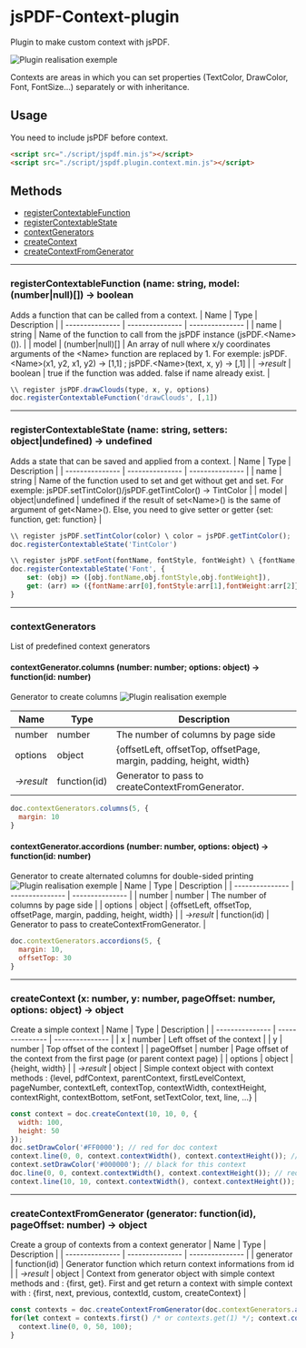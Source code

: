 # jsPDF-Context-plugin
Plugin to make custom context with jsPDF.

![Plugin realisation exemple](readmefiles/exemple.PNG)

Contexts are areas in which you can set properties (TextColor, DrawColor, Font, FontSize...) separately or with inheritance.
	
## Usage
You need to include jsPDF before context.
```html
<script src="./script/jspdf.min.js"></script>
<script src="./script/jspdf.plugin.context.min.js"></script>
```
	
## Methods

* [registerContextableFunction](#registercontextablefunction-name-string-model-numbernull--boolean)
* [registerContextableState](#registercontextablestate-name-string-setters-objectundefined--undefined)
* [contextGenerators](#contextgenerators)
* [createContext](#createcontext-x-number-y-number-pageoffset-number-options-object--object)
* [createContextFromGenerator](#createcontextfromgenerator-generator-functionid-pageoffset-number--object)
---

### registerContextableFunction (name: string, model: (number|null)[]) → boolean
Adds a function that can be called from a context.
| Name | Type | Description |
| --------------- | --------------- | --------------- |
| name | string | Name of the function to call from the jsPDF instance (jsPDF.\<Name\>()). |
| model | (number\|null)[] | An array of null where x/y coordinates arguments of the \<Name\> function are replaced by 1. For exemple: jsPDF.\<Name\>(x1, y2, x1, y2) → [1,1] ; jsPDF.\<Name\>(text, x, y) → [,1] |
| *→result* | boolean | true if the function was added. false if name already exist. |
```js
\\ register jsPDF.drawClouds(type, x, y, options)
doc.registerContextableFunction('drawClouds', [,1])
```
---


### registerContextableState (name: string, setters: object|undefined) → undefined
Adds a state that can be saved and applied from a context.
| Name | Type | Description |
| --------------- | --------------- | --------------- |
| name | string | Name of the function used to set and get without get and set. For exemple: jsPDF.setTintColor()/jsPDF.getTintColor() → TintColor |
| model | object\|undefined | undefined if the result of set\<Name\>() is the same of argument of get\<Name\>(). Else, you need to give setter or getter {set: function, get: function} |
```js
\\ register jsPDF.setTintColor(color) \ color = jsPDF.getTintColor();
doc.registerContextableState('TintColor')

\\ register jsPDF.setFont(fontName, fontStyle, fontWeight) \ {fontName, fontStyle, fontWeight} = jsPDF.getFont();
doc.registerContextableState('Font', {
	set: (obj) => ([obj.fontName,obj.fontStyle,obj.fontWeight]),
	get: (arr) => ({fontName:arr[0],fontStyle:arr[1],fontWeight:arr[2]})
}
```
---


### contextGenerators
List of predefined context generators

#### contextGenerator.columns (number: number; options: object) → function(id: number)
Generator to create columns
![Plugin realisation exemple](readmefiles/columns.PNG)

| Name | Type | Description |
| --------------- | --------------- | --------------- |
| number | number | The number of columns by page side |
| options | object | {offsetLeft, offsetTop, offsetPage, margin, padding, height, width} |
| *→result* | function(id) | Generator to pass to createContextFromGenerator. |
```js
doc.contextGenerators.columns(5, {
  margin: 10
}
```

#### contextGenerator.accordions (number: number, options: object) → function(id: number)
Generator to create alternated columns for double-sided printing 
![Plugin realisation exemple](readmefiles/accordions.PNG)
| Name | Type | Description |
| --------------- | --------------- | --------------- |
| number | number | The number of columns by page side |
| options | object | {offsetLeft, offsetTop, offsetPage, margin, padding, height, width} |
| *→result* | function(id) | Generator to pass to createContextFromGenerator. |
```js
doc.contextGenerators.accordions(5, {
  margin: 10,
  offsetTop: 30
}
```
---



### createContext (x: number, y: number, pageOffset: number, options: object) → object
Create a simple context
| Name | Type | Description |
| --------------- | --------------- | --------------- |
| x | number | Left offset of the context |
| y | number | Top offset of the context |
| pageOffset | number | Page offset of the context from the first page (or parent context page) |
| options | object | {height, width} |
| *→result* | object | Simple context object with context methods : {level, pdfContext, parentContext, firstLevelContext, pageNumber, contextLeft, contextTop, contextWidth, contextHeight, contextRight, contextBottom, setFont, setTextColor, text, line, ...} |
```js
const context = doc.createContext(10, 10, 0, {
  width: 100,
  height: 50
});
doc.setDrawColor('#FF0000'); // red for doc context
context.line(0, 0, context.contextWidth(), context.contextHeight()); // red (inherited) line with a top and a left offset of 10
context.setDrawColor('#000000'); // black for this context
doc.line(0, 0, context.contextWidth(), context.contextHeight()); // red line to the top and left of the document
context.line(10, 10, context.contextWidth(), context.contextHeight()); // black line with a top and a left offset of 20
```
---



### createContextFromGenerator (generator: function(id), pageOffset: number) → object
Create a group of contexts from a context generator
| Name | Type | Description |
| --------------- | --------------- | --------------- |
| generator | function(id) | Generator function which return context informations from id |
| *→result* | object | Context from generator object with simple context methods and : {first, get}. First and get return a context with simple context with : {first, next, previous, contextId, custom, createContext} |
```js
const contexts = doc.createContextFromGenerator(doc.contextGenerators.accordions(5));
for(let context = contexts.first() /* or contexts.get(1) */; context.contextId() < 10; context = context.next()) {
  context.line(0, 0, 50, 100);
}
```
